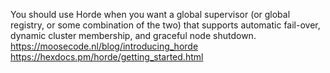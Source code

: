 
You should use Horde when you want a global supervisor (or global registry, or some combination of the two) 
that supports automatic fail-over, dynamic cluster membership, and graceful node shutdown.
https://moosecode.nl/blog/introducing_horde
https://hexdocs.pm/horde/getting_started.html

